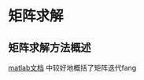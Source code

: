 # 矩阵求解


## 矩阵求解方法概述

[matlab文档](https://www.mathworks.com/help/matlab/math/iterative-methods-for-linear-systems.html) 中较好地概括了矩阵迭代fang
<!--stackedit_data:
eyJoaXN0b3J5IjpbLTYzNDUzNDA1MV19
-->